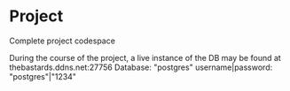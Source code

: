# Project

Complete project codespace

During the course of the project, a live instance of the DB may be found at
thebastards.ddns.net:27756
Database: "postgres"
username|password: "postgres"|"1234"
